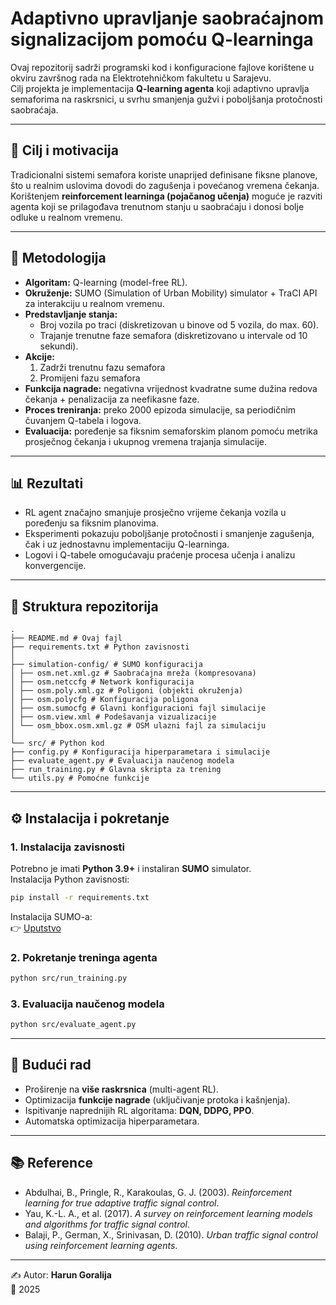 # Adaptivno upravljanje saobraćajnom signalizacijom pomoću Q-learninga

Ovaj repozitorij sadrži programski kod i konfiguracione fajlove korištene u okviru završnog rada na Elektrotehničkom fakultetu u Sarajevu.  
Cilj projekta je implementacija **Q-learning agenta** koji adaptivno upravlja semaforima na raskrsnici, u svrhu smanjenja gužvi i poboljšanja protočnosti saobraćaja.

---

## 🎯 Cilj i motivacija
Tradicionalni sistemi semafora koriste unaprijed definisane fiksne planove, što u realnim uslovima dovodi do zagušenja i povećanog vremena čekanja.  
Korištenjem **reinforcement learninga (pojačanog učenja)** moguće je razviti agenta koji se prilagođava trenutnom stanju u saobraćaju i donosi bolje odluke u realnom vremenu.

---

## 🧠 Metodologija
- **Algoritam:** Q-learning (model-free RL).  
- **Okruženje:** SUMO (Simulation of Urban Mobility) simulator + TraCI API za interakciju u realnom vremenu.  
- **Predstavljanje stanja:**  
  - Broj vozila po traci (diskretizovan u binove od 5 vozila, do max. 60).  
  - Trajanje trenutne faze semafora (diskretizovano u intervale od 10 sekundi).  
- **Akcije:**  
  1. Zadrži trenutnu fazu semafora  
  2. Promijeni fazu semafora  
- **Funkcija nagrade:** negativna vrijednost kvadratne sume dužina redova čekanja + penalizacija za neefikasne faze.  
- **Proces treniranja:** preko 2000 epizoda simulacije, sa periodičnim čuvanjem Q-tabela i logova.  
- **Evaluacija:** poređenje sa fiksnim semaforskim planom pomoću metrika prosječnog čekanja i ukupnog vremena trajanja simulacije.

---

## 📊 Rezultati
- RL agent značajno smanjuje prosječno vrijeme čekanja vozila u poređenju sa fiksnim planovima.  
- Eksperimenti pokazuju poboljšanje protočnosti i smanjenje zagušenja, čak i uz jednostavnu implementaciju Q-learninga.  
- Logovi i Q-tabele omogućavaju praćenje procesa učenja i analizu konvergencije.

---

## 📂 Struktura repozitorija

```
.
├── README.md # Ovaj fajl
├── requirements.txt # Python zavisnosti
│
├── simulation-config/ # SUMO konfiguracija
│ ├── osm.net.xml.gz # Saobraćajna mreža (kompresovana)
│ ├── osm.netccfg # Network konfiguracija
│ ├── osm.poly.xml.gz # Poligoni (objekti okruženja)
│ ├── osm.polycfg # Konfiguracija poligona
│ ├── osm.sumocfg # Glavni konfiguracioni fajl simulacije
│ ├── osm.view.xml # Podešavanja vizualizacije
│ └── osm_bbox.osm.xml.gz # OSM ulazni fajl za simulaciju
│
└── src/ # Python kod
├── config.py # Konfiguracija hiperparametara i simulacije
├── evaluate_agent.py # Evaluacija naučenog modela
├── run_training.py # Glavna skripta za trening
└── utils.py # Pomoćne funkcije
```

---

## ⚙️ Instalacija i pokretanje

### 1. Instalacija zavisnosti
Potrebno je imati **Python 3.9+** i instaliran **SUMO** simulator.  
Instalacija Python zavisnosti:
```bash
pip install -r requirements.txt
```

Instalacija SUMO-a:  
👉 [Uputstvo](https://sumo.dlr.de/docs/Installing.html)

### 2. Pokretanje treninga agenta
```bash
python src/run_training.py
```

### 3. Evaluacija naučenog modela
```bash
python src/evaluate_agent.py
```

---

## 🚀 Budući rad
- Proširenje na **više raskrsnica** (multi-agent RL).  
- Optimizacija **funkcije nagrade** (uključivanje protoka i kašnjenja).  
- Ispitivanje naprednijih RL algoritama: **DQN, DDPG, PPO**.  
- Automatska optimizacija hiperparametara.  

---

## 📚 Reference
- Abdulhai, B., Pringle, R., Karakoulas, G. J. (2003). *Reinforcement learning for true adaptive traffic signal control*.  
- Yau, K.-L. A., et al. (2017). *A survey on reinforcement learning models and algorithms for traffic signal control*.  
- Balaji, P., German, X., Srinivasan, D. (2010). *Urban traffic signal control using reinforcement learning agents*.  

---

✍️ Autor: **Harun Goralija**  
📅 2025
